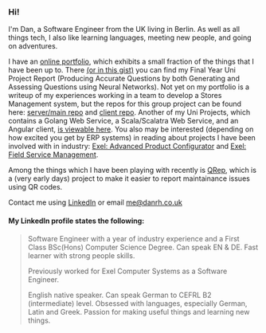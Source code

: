 ### Hi!
I'm Dan, a Software Engineer from the UK living in Berlin. As well as all things tech, I also like learning languages, meeting new people, and going on adventures. 


I have an [online portfolio](https://www.danrh.co.uk/portfolio/), which exhibits a small fraction of the things that I have been up to. There [(or in this gist)](https://gist.github.com/DanielRHolland/b3ba8ef955635ca973ca594a122d2340) you can find my Final Year Uni Project Report (Producing Accurate Questions by both Generating and Assessing Questions using Neural Networks). Not yet on my portfolio is a writeup of my experiences working in a team to develop a Stores Management system, but the repos for this group project can be found here: [server/main repo](https://github.com/DanielRHolland/AADGroupProject) and [client repo](https://github.com/DanielRHolland/AADClient). Another of my Uni Projects, which contains a Golang Web Service, a Scala/Scalatra Web Service, and an Angular client, [is viewable here](https://github.com/DanielRHolland/scc19). You also may be interested (depending on how excited you get by ERP systems) in reading about projects I have been involved with in industry: [Exel: Advanced Product Configurator](https://www.danrh.co.uk/industrial/2019/09/01/exelapc.html) and [Exel: Field Service Management](https://www.danrh.co.uk/industrial/2019/09/01/exelfsm.html).

Among the things which I have been playing with recently is [QRep](https://github.com/DanielRHolland/qrep), which is a (very early days) project to make it easier to report maintainance issues using QR codes.

Contact me using [LinkedIn](https://www.linkedin.com/in/danrholland) or email me@danrh.co.uk


#### My LinkedIn profile states the following:

>Software Engineer with a year of industry experience and a First Class BSc(Hons) Computer Science Degree. Can speak EN & DE. Fast learner with strong people skills.
>
>Previously worked for Exel Computer Systems as a Software Engineer.
>
>English native speaker. Can speak German to CEFRL B2 (intermediate) level. Obsessed with languages, especially German, Latin and Greek. Passion for making useful things and learning new things. 
